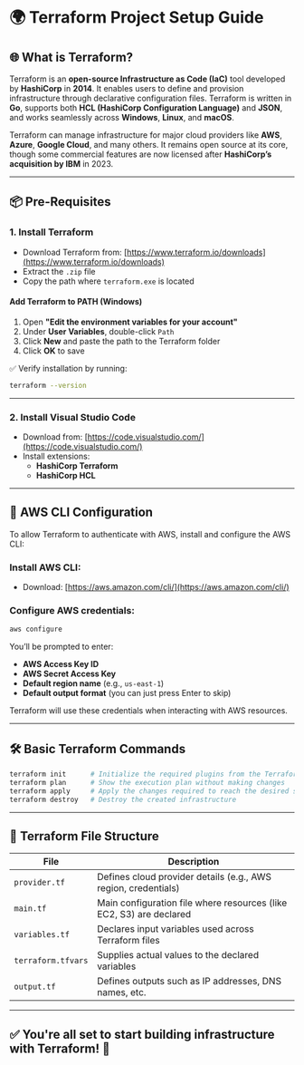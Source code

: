 # 🌍 Terraform Project Setup Guide

## 🌐 What is Terraform?

Terraform is an **open-source Infrastructure as Code (IaC)** tool developed by **HashiCorp** in **2014**. It enables users to define and provision infrastructure through declarative configuration files. Terraform is written in **Go**, supports both **HCL (HashiCorp Configuration Language)** and **JSON**, and works seamlessly across **Windows**, **Linux**, and **macOS**.

Terraform can manage infrastructure for major cloud providers like **AWS**, **Azure**, **Google Cloud**, and many others. It remains open source at its core, though some commercial features are now licensed after **HashiCorp’s acquisition by IBM** in 2023.

---

## 📦 Pre-Requisites

### 1. Install Terraform

- Download Terraform from: [https://www.terraform.io/downloads](https://www.terraform.io/downloads)
- Extract the `.zip` file
- Copy the path where `terraform.exe` is located

#### Add Terraform to PATH (Windows)

1. Open **"Edit the environment variables for your account"**
2. Under **User Variables**, double-click `Path`
3. Click **New** and paste the path to the Terraform folder
4. Click **OK** to save

✅ Verify installation by running:
```bash
terraform --version
```

---

### 2. Install Visual Studio Code

- Download from: [https://code.visualstudio.com/](https://code.visualstudio.com/)
- Install extensions:
  - **HashiCorp Terraform**
  - **HashiCorp HCL**

---

## 🔐 AWS CLI Configuration

To allow Terraform to authenticate with AWS, install and configure the AWS CLI:

### Install AWS CLI:

- Download: [https://aws.amazon.com/cli/](https://aws.amazon.com/cli/)

### Configure AWS credentials:

```bash
aws configure
```

You’ll be prompted to enter:

- **AWS Access Key ID**
- **AWS Secret Access Key**
- **Default region name** (e.g., `us-east-1`)
- **Default output format** (you can just press Enter to skip)

Terraform will use these credentials when interacting with AWS resources.

---

## 🛠️ Basic Terraform Commands

```bash
terraform init      # Initialize the required plugins from the Terraform registry
terraform plan      # Show the execution plan without making changes
terraform apply     # Apply the changes required to reach the desired state
terraform destroy   # Destroy the created infrastructure
```

---

## 📂 Terraform File Structure

| File               | Description                                                                 |
|--------------------|-----------------------------------------------------------------------------|
| `provider.tf`       | Defines cloud provider details (e.g., AWS region, credentials)             |
| `main.tf`           | Main configuration file where resources (like EC2, S3) are declared        |
| `variables.tf`      | Declares input variables used across Terraform files                       |
| `terraform.tfvars`  | Supplies actual values to the declared variables                           |
| `output.tf`         | Defines outputs such as IP addresses, DNS names, etc.                      |

---

## ✅ You're all set to start building infrastructure with Terraform! 🚀
